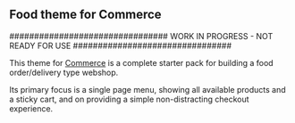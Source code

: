 Food theme for Commerce
----

################################
WORK IN PROGRESS - NOT READY FOR USE
################################

This theme for [Commerce](https://modmore.com/commerce/) is a complete starter pack for building a food order/delivery type webshop.

Its primary focus is a single page menu, showing all available products and a sticky cart, and on providing a simple non-distracting checkout experience.
